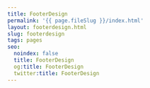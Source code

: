 ```yaml
---
title: FooterDesign
permalink: '{{ page.fileSlug }}/index.html'
layout: footerdesign.html
slug: footerdesign
tags: pages
seo:
  noindex: false
  title: FooterDesign
  og:title: FooterDesign
  twitter:title: FooterDesign
---
```



